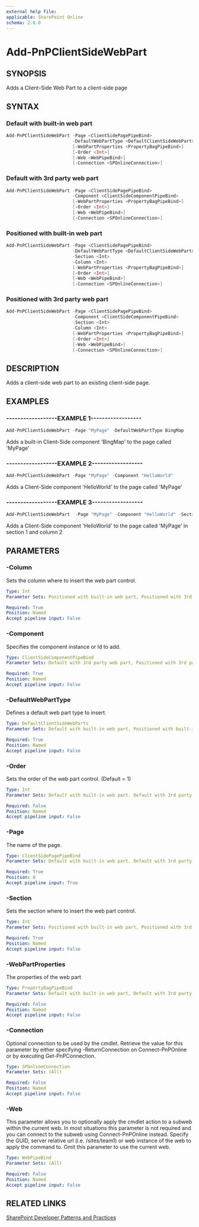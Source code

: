 ```yaml
---
external help file:
applicable: SharePoint Online
schema: 2.0.0
---
```

# Add-PnPClientSideWebPart

## SYNOPSIS
Adds a Client-Side Web Part to a client-side page

## SYNTAX 

### Default with built-in web part
```powershell
Add-PnPClientSideWebPart -Page <ClientSidePagePipeBind>
                         -DefaultWebPartType <DefaultClientSideWebParts>
                         [-WebPartProperties <PropertyBagPipeBind>]
                         [-Order <Int>]
                         [-Web <WebPipeBind>]
                         [-Connection <SPOnlineConnection>]
```

### Default with 3rd party web part
```powershell
Add-PnPClientSideWebPart -Page <ClientSidePagePipeBind>
                         -Component <ClientSideComponentPipeBind>
                         [-WebPartProperties <PropertyBagPipeBind>]
                         [-Order <Int>]
                         [-Web <WebPipeBind>]
                         [-Connection <SPOnlineConnection>]
```

### Positioned with built-in web part
```powershell
Add-PnPClientSideWebPart -Page <ClientSidePagePipeBind>
                         -DefaultWebPartType <DefaultClientSideWebParts>
                         -Section <Int>
                         -Column <Int>
                         [-WebPartProperties <PropertyBagPipeBind>]
                         [-Order <Int>]
                         [-Web <WebPipeBind>]
                         [-Connection <SPOnlineConnection>]
```

### Positioned with 3rd party web part
```powershell
Add-PnPClientSideWebPart -Page <ClientSidePagePipeBind>
                         -Component <ClientSideComponentPipeBind>
                         -Section <Int>
                         -Column <Int>
                         [-WebPartProperties <PropertyBagPipeBind>]
                         [-Order <Int>]
                         [-Web <WebPipeBind>]
                         [-Connection <SPOnlineConnection>]
```

## DESCRIPTION
Adds a client-side web part to an existing client-side page.

## EXAMPLES

### ------------------EXAMPLE 1------------------
```powershell
Add-PnPClientSideWebPart -Page "MyPage" -DefaultWebPartType BingMap
```

Adds a built-in Client-Side component 'BingMap' to the page called 'MyPage'

### ------------------EXAMPLE 2------------------
```powershell
Add-PnPClientSideWebPart -Page "MyPage" -Component "HelloWorld"
```

Adds a Client-Side component 'HelloWorld' to the page called 'MyPage'

### ------------------EXAMPLE 3------------------
```powershell
Add-PnPClientSideWebPart  -Page "MyPage" -Component "HelloWorld" -Section 1 -Column 2
```

Adds a Client-Side component 'HelloWorld' to the page called 'MyPage' in section 1 and column 2

## PARAMETERS

### -Column
Sets the column where to insert the web part control.

```yaml
Type: Int
Parameter Sets: Positioned with built-in web part, Positioned with 3rd party web part

Required: True
Position: Named
Accept pipeline input: False
```

### -Component
Specifies the component instance or Id to add.

```yaml
Type: ClientSideComponentPipeBind
Parameter Sets: Default with 3rd party web part, Positioned with 3rd party web part

Required: True
Position: Named
Accept pipeline input: False
```

### -DefaultWebPartType
Defines a default web part type to insert.

```yaml
Type: DefaultClientSideWebParts
Parameter Sets: Default with built-in web part, Positioned with built-in web part

Required: True
Position: Named
Accept pipeline input: False
```

### -Order
Sets the order of the web part control. (Default = 1)

```yaml
Type: Int
Parameter Sets: Default with built-in web part, Default with 3rd party web part, Positioned with built-in web part, Positioned with 3rd party web part

Required: False
Position: Named
Accept pipeline input: False
```

### -Page
The name of the page.

```yaml
Type: ClientSidePagePipeBind
Parameter Sets: Default with built-in web part, Default with 3rd party web part, Positioned with built-in web part, Positioned with 3rd party web part

Required: True
Position: 0
Accept pipeline input: True
```

### -Section
Sets the section where to insert the web part control.

```yaml
Type: Int
Parameter Sets: Positioned with built-in web part, Positioned with 3rd party web part

Required: True
Position: Named
Accept pipeline input: False
```

### -WebPartProperties
The properties of the web part

```yaml
Type: PropertyBagPipeBind
Parameter Sets: Default with built-in web part, Default with 3rd party web part, Positioned with built-in web part, Positioned with 3rd party web part

Required: False
Position: Named
Accept pipeline input: False
```

### -Connection
Optional connection to be used by the cmdlet. Retrieve the value for this parameter by either specifying -ReturnConnection on Connect-PnPOnline or by executing Get-PnPConnection.

```yaml
Type: SPOnlineConnection
Parameter Sets: (All)

Required: False
Position: Named
Accept pipeline input: False
```

### -Web
This parameter allows you to optionally apply the cmdlet action to a subweb within the current web. In most situations this parameter is not required and you can connect to the subweb using Connect-PnPOnline instead. Specify the GUID, server relative url (i.e. /sites/team1) or web instance of the web to apply the command to. Omit this parameter to use the current web.

```yaml
Type: WebPipeBind
Parameter Sets: (All)

Required: False
Position: Named
Accept pipeline input: False
```

## RELATED LINKS

[SharePoint Developer Patterns and Practices](https://aka.ms/sppnp)